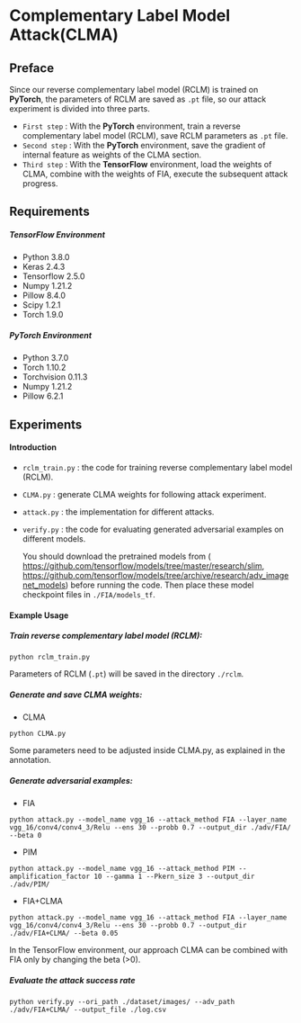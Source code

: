 # Complementary Label Model Attack(CLMA)

## Preface

Since our reverse complementary label model (RCLM) is trained on **PyTorch**,  the parameters of RCLM are saved as `.pt` file, so our attack experiment is divided into three parts. 

- `First step` :  With the **PyTorch** environment, train a reverse complementary label model (RCLM), save RCLM parameters as `.pt` file.
- `Second step` :  With the **PyTorch** environment, save the gradient of internal feature as weights of the CLMA section.
- `Third step` :  With the **TensorFlow** environment, load the weights of CLMA, combine with the weights of FIA, execute the subsequent attack progress.

## Requirements

##### TensorFlow Environment

- Python 3.8.0
- Keras 2.4.3
- Tensorflow 2.5.0
- Numpy 1.21.2
- Pillow 8.4.0
- Scipy 1.2.1
- Torch 1.9.0

##### PyTorch Environment

- Python 3.7.0
- Torch 1.10.2
- Torchvision 0.11.3
- Numpy 1.21.2
- Pillow 6.2.1

## Experiments

#### Introduction

- `rclm_train.py` : the code for training reverse complementary label model (RCLM).

- `CLMA.py` : generate CLMA weights for following attack experiment.

- `attack.py` : the implementation for different attacks.

- `verify.py` : the code for evaluating generated adversarial examples on different models.

  You should download the  pretrained models from ( https://github.com/tensorflow/models/tree/master/research/slim,  https://github.com/tensorflow/models/tree/archive/research/adv_imagenet_models) before running the code. Then place these model checkpoint files in `./FIA/models_tf`.

#### Example Usage

##### Train reverse complementary label model (RCLM):

```
python rclm_train.py
```

Parameters of RCLM (`.pt`) will be saved in the directory `./rclm`.

##### Generate and save CLMA weights:

- CLMA

```
python CLMA.py
```

Some parameters need to be adjusted inside CLMA.py, as explained in the annotation.

##### Generate adversarial examples:

- FIA

```
python attack.py --model_name vgg_16 --attack_method FIA --layer_name vgg_16/conv4/conv4_3/Relu --ens 30 --probb 0.7 --output_dir ./adv/FIA/ --beta 0
```

- PIM

```
python attack.py --model_name vgg_16 --attack_method PIM --amplification_factor 10 --gamma 1 --Pkern_size 3 --output_dir ./adv/PIM/
```

- FIA+CLMA

```
python attack.py --model_name vgg_16 --attack_method FIA --layer_name vgg_16/conv4/conv4_3/Relu --ens 30 --probb 0.7 --output_dir ./adv/FIA+CLMA/ --beta 0.05
```

In the TensorFlow environment, our approach CLMA can be combined with FIA only by changing the beta (>0).

##### Evaluate the attack success rate

```
python verify.py --ori_path ./dataset/images/ --adv_path ./adv/FIA+CLMA/ --output_file ./log.csv
```

